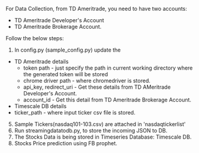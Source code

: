 For Data Collection, from TD Ameritrade, you need to have two accounts:
- TD Ameritrade Developer's Account
- TD Ameritrade Brokerage Account.

Follow the below steps:
1. In config.py (sample_config.py) update the 
- TD Ameritrade details
  - token path - just specify the path in current working directory where
     the generated token will be stored
  - chrome driver path - where chromedriver is stored.
  - api_key, redirect_uri - Get these details from TD AMeritrade Developer's Account.
  - account_id - Get this detail from TD Ameritrade Brokerage Account.
- Timescale DB details
- ticker_path - where input ticker csv file is stored.

5. Sample Tickers(nasdaq101-103.csv) are attached in 'nasdaqtickerlist'
6. Run streamingdatatodb.py, 
   to store the incoming JSON to DB.
7. The Stocks Data is being stored in Timeseries Database: Timescale DB.
8. Stocks Price prediction using FB prophet.
